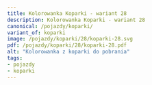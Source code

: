 ```yaml
---
title: Kolorowanka Koparki - wariant 28
description: Kolorowanka Koparki - wariant 28
canonical: /pojazdy/koparki/
variant_of: koparki
image: /pojazdy/koparki/28/koparki-28.svg
pdf: /pojazdy/koparki/28/koparki-28.pdf
alt: "Kolorowanka z koparki do pobrania"
tags:
- pojazdy
- koparki
---
```

